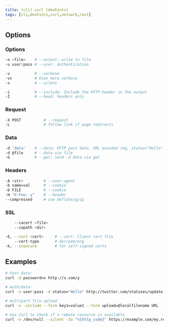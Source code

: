```yaml
---
title: (cli) curl [devhints]
tags: [cli,devhints,curl,netowrk,rest]
---
```


## Options

### Options

```sh
-o <file>    # --output: write to file
-u user:pass # --user: Authentication
```

```sh
-v           # --verbose
-vv          # Even more verbose
-s           # --silent
```

```sh
-i           # --include: Include the HTTP-header in the output
-I           # --head: headers only
```

### Request

```sh
-X POST          # --request
-L               # follow link if page redirects
```

### Data

```sh
-d 'data'    # --data: HTTP post data, URL encoded (eg, status="Hello")
-d @file     # --data via file
-G           # --get: send -d data via get
```

### Headers

```sh
-A <str>         # --user-agent
-b name=val      # --cookie
-b FILE          # --cookie
-H "X-Foo: y"    # --header
--compressed     # use deflate/gzip
```

### SSL

```sh
    --cacert <file>
    --capath <dir>
```

```sh
-E, --cert <cert>     # --cert: Client cert file
    --cert-type       # der/pem/eng
-k, --insecure        # for self-signed certs
```

## Examples

```sh
# Post data:
curl -d password=x http://x.com/y
```

```sh
# Auth/data:
curl -u user:pass -d status="Hello" http://twitter.com/statuses/update.xml
```

```sh
# multipart file upload
curl -v -include --form key1=value1 --form upload=@localfilename URL
```

```sh
# Use Curl to Check if a remote resource is available
curl -o /dev/null --silent -Iw "%{http_code}" https://example.com/my.remote.tarball.gz ```
